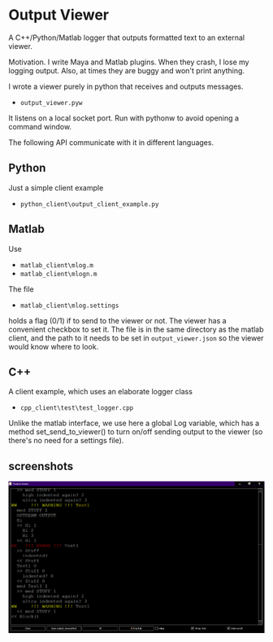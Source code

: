 
# Output Viewer
A C++/Python/Matlab logger that outputs formatted text to an external viewer.

Motivation.
I write Maya and Matlab plugins. When they crash, I lose my logging output. Also, at times they are buggy and won't print anything.

I wrote a viewer purely in python that receives and outputs messages. 

- `output_viewer.pyw`

It listens on a local socket port.
Run with pythonw to avoid opening a command window.

The following API communicate with it in different languages.

## Python

Just a simple client example

- `python_client\output_client_example.py`

## Matlab

Use

- `matlab_client\mlog.m`
- `matlab_client\mlogn.m`

The file 

- `matlab_client\mlog.settings`

holds a flag (0/1) if to send to the viewer or not.
The viewer has a convenient checkbox to set it. 
The file is in the same directory as the matlab client, and the path to it needs to be set in `output_viewer.json` so the viewer would know where to look.

## C++

A client example, which uses an elaborate logger class

- `cpp_client\test\test_logger.cpp`

Unlike the matlab interface, we use here a global Log variable, which has a method set_send_to_viewer() to turn on/off sending output to the viewer (so there's no need for a settings file). 

## screenshots
![img](https://github.com/zoharl3/output_viewer/blob/main/screenshots/screenshot.png?raw=true)

